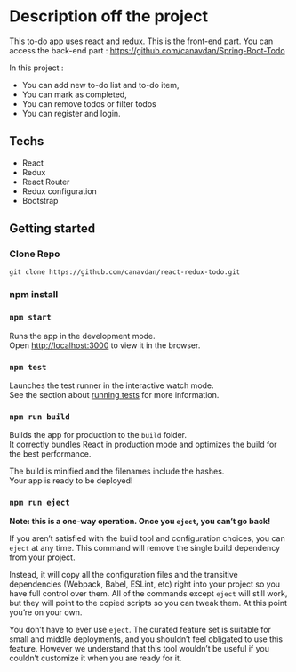 # Description off the project

This to-do app uses react and redux.
This is the front-end part.
You can access the back-end part : 
https://github.com/canavdan/Spring-Boot-Todo

In this project :
- You can add new to-do list and to-do item,
- You can mark as completed,
- You can remove todos or filter todos
- You can register and login.

## Techs

- React 
- Redux
- React Router 
- Redux configuration
- Bootstrap

## Getting started

### Clone Repo

````
git clone https://github.com/canavdan/react-redux-todo.git
````

### npm install 


### `npm start`

Runs the app in the development mode.<br>
Open [http://localhost:3000](http://localhost:3000) to view it in the browser.


### `npm test`

Launches the test runner in the interactive watch mode.<br>
See the section about [running tests](https://facebook.github.io/create-react-app/docs/running-tests) for more information.

### `npm run build`

Builds the app for production to the `build` folder.<br>
It correctly bundles React in production mode and optimizes the build for the best performance.

The build is minified and the filenames include the hashes.<br>
Your app is ready to be deployed!


### `npm run eject`

**Note: this is a one-way operation. Once you `eject`, you can’t go back!**

If you aren’t satisfied with the build tool and configuration choices, you can `eject` at any time. This command will remove the single build dependency from your project.

Instead, it will copy all the configuration files and the transitive dependencies (Webpack, Babel, ESLint, etc) right into your project so you have full control over them. All of the commands except `eject` will still work, but they will point to the copied scripts so you can tweak them. At this point you’re on your own.

You don’t have to ever use `eject`. The curated feature set is suitable for small and middle deployments, and you shouldn’t feel obligated to use this feature. However we understand that this tool wouldn’t be useful if you couldn’t customize it when you are ready for it.


